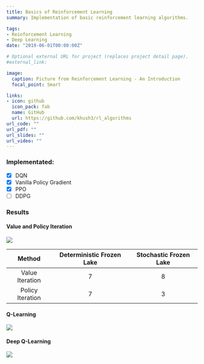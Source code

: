 ```yaml
---
title: Basics of Reinforcement Learning
summary: Implementation of basic reinforcement learning algorithms.

tags:
- Reinforcement Learning
- Deep Learning
date: "2019-06-01T00:00:00Z"

# Optional external URL for project (replaces project detail page).
#external_link: 

image:
  caption: Picture from Reinforcement Learning - An Introduction
  focal_point: Smart

links:
- icon: github
  icon_pack: fab
  name: GitHub
  url: https://github.com/khush3/rl_algorithms
url_code: ""
url_pdf: ""
url_slides: ""
url_video: ""
---
```


### Implementated: 

- [x] DQN
- [x] Vanilla Policy Gradient
- [x] PPO
- [ ] DDPG

### Results
#### Value and Policy Iteration
![](https://media.giphy.com/media/L05KQuhnujAW3QyIkG/giphy.gif)

|      Method      | Deterministic Frozen Lake | Stochastic Frozen Lake |
| :--------------: | :-----------------------: | :--------------------: |
| Value Iteration  |             7             |           8            |
| Policy Iteration |             7             |           3            |

  

#### Q-Learning
![](https://media.giphy.com/media/KyAYvfmKlabE1zC820/giphy.gif)


#### Deep Q-Learning
![](https://media.giphy.com/media/PlsqPhHU7KnB2AdmYa/giphy.gif)
